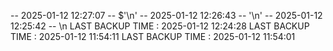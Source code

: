 -- 2025-01-12 12:27:07 -- $'\n'
-- 2025-01-12 12:26:43 -- '\n'
-- 2025-01-12 12:25:42 --
\n
LAST BACKUP TIME : 2025-01-12 12:24:28
LAST BACKUP TIME : 2025-01-12 11:54:11
LAST BACKUP TIME : 2025-01-12 11:54:01
